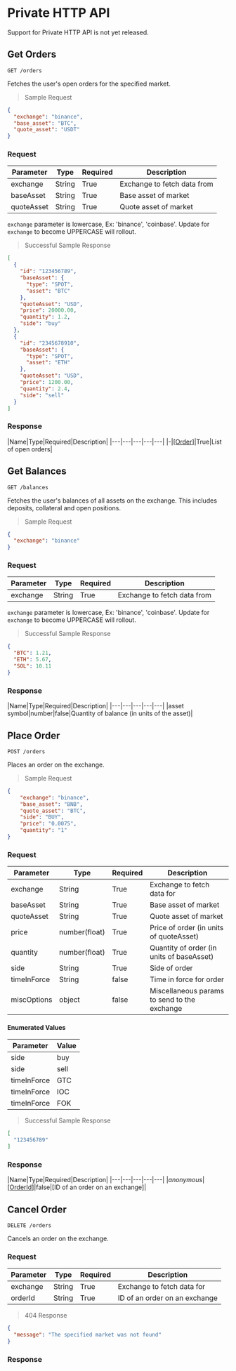 # Private HTTP API

<aside class="warning">
Support for Private HTTP API is not yet released.
</aside>

## Get Orders

`GET /orders`

Fetches the user's open orders for the specified market.

> Sample Request

```json
{
  "exchange": "binance",
  "base_asset": "BTC",
  "quote_asset": "USDT"
}
```

### Request

|Parameter|Type|Required|Description|
|---|---|---|---|
|exchange|String|True|Exchange to fetch data from|
|baseAsset|String|True|Base asset of market|
|quoteAsset|String|True|Quote asset of market|

<aside class="notice">
  <code>exchange</code> parameter is lowercase, Ex: 'binance', 'coinbase'. Update for <code>exchange</code> to become UPPERCASE will rollout. 
</aside>

> Successful Sample Response

```json
[
  {
    "id": "123456789",
    "baseAsset": {
      "type": "SPOT",
      "asset": "BTC"
    }, 
    "quoteAsset": "USD",
    "price": 20000.00,
    "quantity": 1.2,
    "side": "buy"
  },
  {
    "id": "2345678910",
    "baseAsset": {
      "type": "SPOT",
      "asset": "ETH"
    }, 
    "quoteAsset": "USD",
    "price": 1200.00,
    "quantity": 2.4,
    "side": "sell"
  }
]
```

### Response

|Name|Type|Required|Description|
|---|---|---|---|---|
|-|[[Order]](#order)|True|List of open orders|


## Get Balances

`GET /balances`

Fetches the user's balances of all assets on the exchange. This includes deposits, collateral and open positions.

> Sample Request

```json
{
  "exchange": "binance"
}
```

### Request

|Parameter|Type|Required|Description|
|---|---|---|---|
|exchange|String|True|Exchange to fetch data from|

<aside class="notice">
  <code>exchange</code> parameter is lowercase, Ex: 'binance', 'coinbase'. Update for <code>exchange</code> to become UPPERCASE will rollout. 
</aside>

> Successful Sample Response

```json
{
  "BTC": 1.21,
  "ETH": 5.67,
  "SOL": 10.11
}
```

### Response

|Name|Type|Required|Description|
|---|---|---|---|---|
|asset symbol|number|false|Quantity of balance (in units of the asset)|

## Place Order

`POST /orders`

Places an order on the exchange.

> Sample Request

```json
{
    "exchange": "binance",
    "base_asset": "BNB",
    "quote_asset": "BTC",
    "side": "BUY",
    "price": "0.0075",
    "quantity": "1"
}
```
### Request

|Parameter|Type|Required|Description|
|---|---|---|---|
|exchange|String|True|Exchange to fetch data for|
|baseAsset|String|True|Base asset of market|
|quoteAsset|String|True|Quote asset of market|
|price|number(float)|True|Price of order (in units of quoteAsset)|
|quantity|number(float)|True|Quantity of order (in units of baseAsset)|
|side|String|True|Side of order|
|timeInForce|String|false|Time in force for order|
|miscOptions|object|false|Miscellaneous params to send to the exchange|

#### Enumerated Values

|Parameter|Value|
|---|---|
|side|buy|
|side|sell|
|timeInForce|GTC|
|timeInForce|IOC|
|timeInForce|FOK|

> Successful Sample Response

```json
[
  "123456789"
]
```

### Response

|Name|Type|Required|Description|
|---|---|---|---|---|
|*anonymous*|[[OrderId](#orderid)]|false|[ID of an order on an exchange]|

## Cancel Order

`DELETE /orders`

Cancels an order on the exchange.

### Request

|Parameter|Type|Required|Description|
|---|---|---|---|
|exchange|String|True|Exchange to fetch data for|
|orderId|String|True|ID of an order on an exchange|

> 404 Response

```json
{
  "message": "The specified market was not found"
}
```

### Response

